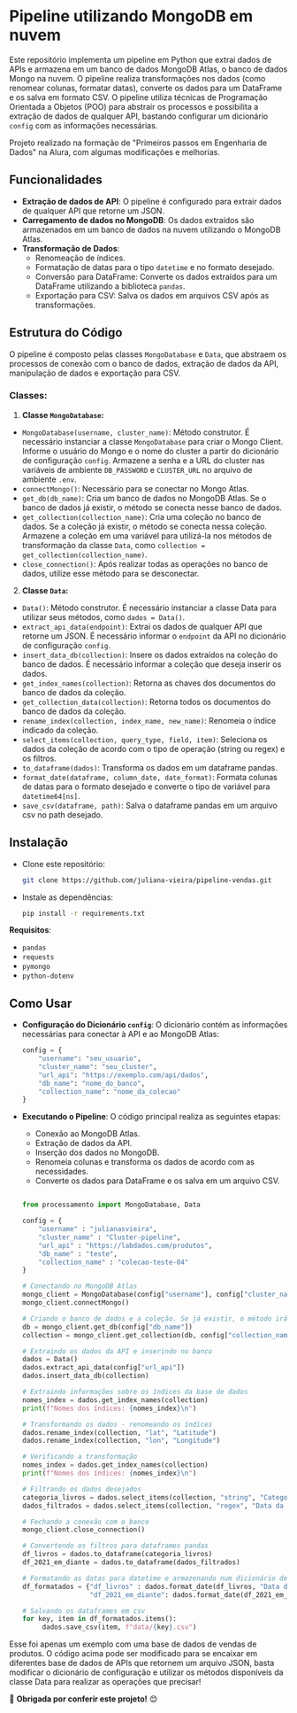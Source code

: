 # Pipeline utilizando MongoDB em nuvem

Este repositório implementa um pipeline em Python que extrai dados de APIs e armazena em um banco de dados MongoDB Atlas, o banco de dados Mongo na nuvem. O pipeline realiza transformações nos dados (como renomear colunas, formatar datas), converte os dados para um DataFrame e os salva em formato CSV. O pipeline utiliza técnicas de Programação Orientada a Objetos (POO) para abstrair os processos e possibilita a extração de dados de qualquer API, bastando configurar um dicionário `config` com as informações necessárias.

Projeto realizado na formação de "Primeiros passos em Engenharia de Dados" na Alura, com algumas modificações e melhorias.

## Funcionalidades

-   **Extração de dados de API**: O pipeline é configurado para extrair dados de qualquer API que retorne um JSON.
-   **Carregamento de dados no MongoDB**: Os dados extraídos são armazenados em um banco de dados na nuvem utilizando o MongoDB Atlas.
-   **Transformação de Dados**:
    -   Renomeação de índices.
    -   Formatação de datas para o tipo `datetime` e no formato desejado.
	-   Conversão para DataFrame: Converte os dados extraídos para um DataFrame utilizando a biblioteca `pandas`.
	-   Exportação para CSV: Salva os dados em arquivos CSV após as transformações.

## Estrutura do Código

O pipeline é composto pelas classes `MongoDatabase` e `Data`, que abstraem os processos de conexão com o banco de dados, extração de dados da API, manipulação de dados e exportação para CSV.

### Classes:

1. **Classe `MongoDatabase`:**

- `MongoDatabase(username, cluster_name)`: Método construtor. É necessário instanciar a classe `MongoDatabase` para criar o Mongo Client. Informe o usuário do Mongo e o nome do cluster a partir do dicionário de configuração `config`. Armazene a senha e a URL do cluster nas variáveis de ambiente `DB_PASSWORD` e `CLUSTER_URL` no arquivo de ambiente `.env`.
 - `connectMongo()`: Necessário para se conectar no Mongo Atlas.
 - `get_db(db_name)`: Cria um banco de dados no MongoDB Atlas. Se o banco de dados já existir, o método se conecta nesse banco de dados.
 - `get_collection(collection_name)`: Cria uma coleção no banco de dados. Se a coleção já existir, o método se conecta nessa coleção. Armazene a coleção em uma variável para utilizá-la nos métodos de transformação da classe `Data`, como `collection = get_collection(collection_name)`.
 - `close_connection()`: Após realizar todas as operações no banco de dados, utilize esse método para se desconectar.

2. **Classe `Data`:**

- `Data()`: Método construtor. É necessário instanciar a classe Data para utilizar seus métodos, como `dados = Data()`.
 - `extract_api_data(endpoint)`: Extrai os dados de qualquer API que retorne um JSON. É necessário informar o `endpoint` da API no dicionário de configuração `config`.
 - `insert_data_db(collection)`: Insere os dados extraídos na coleção do banco de dados. É necessário informar a coleção que deseja inserir os dados.
 - `get_index_names(collection)`: Retorna as chaves dos documentos do banco de dados da coleção.
 - `get_collection_data(collection)`: Retorna todos os documentos do banco de dados da coleção.
 - `rename_index(collection, index_name, new_name)`: Renomeia o índice indicado da coleção.
 - `select_items(collection, query_type, field, item)`: Seleciona os dados da coleção de acordo com o tipo de operação (string ou regex) e os filtros.
 - `to_dataframe(dados)`: Transforma os dados em um dataframe pandas.
 - `format_date(dataframe, column_date, date_format)`: Formata colunas de datas para o formato desejado e converte o tipo de variável para `datetime64[ns]`.
 - `save_csv(dataframe, path)`: Salva o dataframe pandas em um arquivo csv no path desejado.

## Instalação

-   Clone este repositório:
    
    ```bash 
    git clone https://github.com/juliana-vieira/pipeline-vendas.git
    
-   Instale as dependências:
    ```bash
    pip install -r requirements.txt
    
   **Requisitos**:
    
  *   `pandas`
  *   `requests`
  *  `pymongo`
  *  `python-dotenv`

## Como Usar

-   **Configuração do Dicionário `config`**: O dicionário contém as informações necessárias para conectar à API e ao MongoDB Atlas:
    
    ```python
    config = {
        "username": "seu_usuario",
        "cluster_name": "seu_cluster",
        "url_api": "https://exemplo.com/api/dados",
        "db_name": "nome_do_banco",
        "collection_name": "nome_da_colecao"
    }
    
-   **Executando o Pipeline**: O código principal realiza as seguintes etapas:
    
    -   Conexão ao MongoDB Atlas.
    -   Extração de dados da API.
    -   Inserção dos dados no MongoDB.
    -   Renomeia colunas e transforma os dados de acordo com as necessidades.
    -   Converte os dados para DataFrame e os salva em um arquivo CSV.
      
    
    ```python
    
    from processamento import MongoDatabase, Data

    config = {
        "username" : "julianasvieira",
        "cluster_name" : "Cluster-pipeline",
        "url_api" : "https://labdados.com/produtos",
        "db_name" : "teste",
        "collection_name" : "colecao-teste-04"
    }
    
    # Conectando no MongoDB Atlas
    mongo_client = MongoDatabase(config["username"], config["cluster_name"])
    mongo_client.connectMongo()
    
    # Criando o banco de dados e a coleção. Se já existir, o método irá apenas se conectar ao banco e à coleção
    db = mongo_client.get_db(config["db_name"])
    collection = mongo_client.get_collection(db, config["collection_name"])
    
    # Extraindo os dados da API e inserindo no banco
    dados = Data()
    dados.extract_api_data(config["url_api"])
    dados.insert_data_db(collection)
    
    # Extraindo informações sobre os índices da base de dados
    nomes_index = dados.get_index_names(collection)
    print(f"Nomes dos índices: {nomes_index}\n")
    
    # Transformando os dados - renomeando os índices
    dados.rename_index(collection, "lat", "Latitude")
    dados.rename_index(collection, "lon", "Longitude")

    # Verificando a transformação
    nomes_index = dados.get_index_names(collection)
    print(f"Nomes dos índices: {nomes_index}\n")
    
    # Filtrando os dados desejados
    categoria_livros = dados.select_items(collection, "string", "Categoria do Produto", "livros")
    dados_filtrados = dados.select_items(collection, "regex", "Data da Compra", "/202[1-9]")

    # Fechando a conexão com o banco
    mongo_client.close_connection()
    
    # Convertendo os filtros para dataframes pandas
    df_livros = dados.to_dataframe(categoria_livros)
    df_2021_em_diante = dados.to_dataframe(dados_filtrados)
    
    # Formatando as datas para datetime e armazenando num dicionário de dataframes
    df_formatados = {"df_livros" : dados.format_date(df_livros, "Data da Compra", "%Y-%m-%d"),
                     "df_2021_em_diante": dados.format_date(df_2021_em_diante, "Data da Compra", "%Y-%m-%d")}
    
    # Salvando os dataframes em csv
    for key, item in df_formatados.items():
         dados.save_csv(item, f"data/{key}.csv")

Esse foi apenas um exemplo com uma base de dados de vendas de produtos. O código acima pode ser modificado para se encaixar em diferentes base de dados de APIs que retornem um arquivo JSON, basta modificar o dicionário de configuração e utilizar os métodos disponíveis da classe Data para realizar as operações que precisar!

🎉 **Obrigada por conferir este projeto!** 😊
